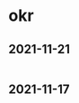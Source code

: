 # okr
## 2021-11-21

<p>
    <img :src="$withBase('/okr/okr-1121.png')" alt="">
</p>

## 2021-11-17


<p>
    <img :src="$withBase('/okr/okr-1117.png')" alt="">
</p>

